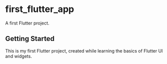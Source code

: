 # first_flutter_app

A first Flutter project.

## Getting Started
This is my first Flutter project, created while learning the basics of Flutter UI and widgets.